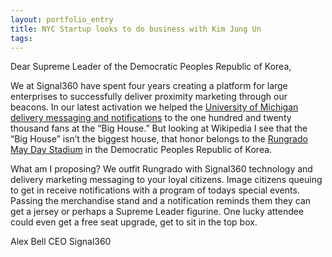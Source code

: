 ```yaml
---
layout: portfolio_entry
title: NYC Startup looks to do business with Kim Jung Un
tags:
---
```


Dear Supreme Leader of the Democratic Peoples Republic of Korea,

We at Signal360 have spent four years creating a platform for large enterprises to successfully deliver proximity marketing through our beacons. In our latest activation we helped the [University of Michigan delivery messaging and notifications](http://www.prweb.com/releases/2014/09/prweb12166161.htm) to the one hundred and twenty thousand fans at the “Big House.” But looking at Wikipedia I see that the “Big House” isn’t the biggest house, that honor belongs to the [Rungrado May Day Stadium](http://en.wikipedia.org/wiki/Rungrado_May_Day_Stadium) in the Democratic Peoples Republic of Korea. 

What am I proposing? We outfit Rungrado with Signal360 technology and delivery marketing messaging to your loyal citizens. Image citizens queuing to get in receive notifications with a program of todays special events. Passing the merchandise stand and a notification reminds them they can get a jersey or perhaps a Supreme Leader figurine. One lucky attendee could even get a free seat upgrade, get to sit in the top box.

Alex Bell
CEO
Signal360

